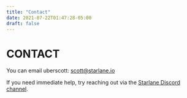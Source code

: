 ```yaml
---
title: "Contact"
date: 2021-07-22T01:47:28-05:00
draft: false 
---
```


# CONTACT

You can email uberscott: scott@starlane.io

If you need immediate help, try reaching out via the [Starlane Discord channel](https://discord.gg/S9y2uJVrq2 "Starlane Discord channel").

